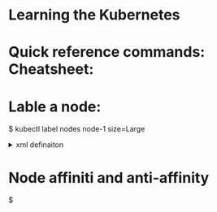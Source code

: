 # Learning the Kubernetes 

# Quick reference commands: Cheatsheet:

# Lable a node:
$ kubectl label nodes node-1 size=Large

<details>
<summary> xml definaiton </summary>
apiVersion: v1
kind: Pod
metadata:
 name: myapp-pod
spec:
 containers:
 - name: data-processor
   image: data-processor
 nodeSelector:
  size: Large
</details>
 
# Node affiniti and anti-affinity
$ 

